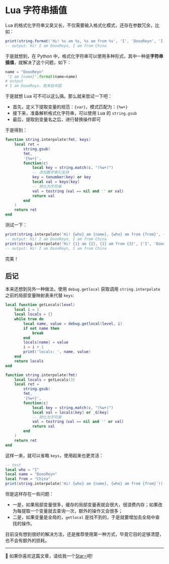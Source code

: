 # Lua 字符串插值

Lua 的格式化字符串又臭又长，不仅需要输入格式化模式，还存在参数冗余，比如：

```lua
print(string.format('Hi! %s am %s, %s am from %s', 'I', 'DoooReyn', 'I', 'China'))
-- output: Hi! I am DoooReyn, I am from China
```

于是就想到，在 Python 中，格式化字符串可以使用多种形式，其中一种是**字符串插值**，就解决了这个问题，如下：

```python
name = "DoooReyn"
 "I am {name}".format(name=name)
# output
# I am DoooReyn，我来自中国
```

于是就想 Lua 可不可以这么搞。那么就来尝试一下吧：

- 首先，定义下提取变量的规范：`{var}`，模式匹配为：`{%w+}`
- 接下来，准备解析格式化字符串，可以使用 Lua 的 `string.gsub`
- 最后，提取到变量名之后，进行替换操作即可

于是得到：

```lua
function string.interpolate(fmt, keys)
    local ret =
        string.gsub(
        fmt,
        '{%w+}',
        function(c)
            local key = string.match(c, "(%w+)")
            -- 添加数字索引支持
            key = tonumber(key) or key
            local val = keys[key]
            -- 转化为字符串
            val = tostring（val == nil and '' or val）
            return val
        end
    )
    return ret
end
```

测试一下：

```lua
print(string.interpolate('Hi! {who} am {name}, {who} am from {from}', {who = 'I', name = 'DoooReyn', from = 'China'}))
-- output: Hi! I am DoooReyn, I am from China
print(string.interpolate('Hi! {1} am {2}, {1} am from {3}', {'I', 'DoooReyn', 'China'}))
-- output: Hi! I am DoooReyn, I am from China
```

完美！


## 后记

本来还想到另外一种做法，使用 `debug.getlocal` 获取调用 `string.interpolate` 之前的局部变量映射表来代替 `keys`:

```lua
local function getLocals(level)
    local i = 1
    local locals = {}
    while true do
        local name, value = debug.getlocal(level, i)
        if not name then
            break
        end
        locals[name] = value
        i = i + 1
        print('locals: ', name, value)
    end
    return locals
end

function string.interpolate(fmt)
    local locals = getLocals(3)
    local ret =
        string.gsub(
        fmt,
        '{%w+}',
        function(c)
            local key = string.match(c, "(%w+)")
            local val = locals[key] or _G[key]
            -- 转化为字符串
            val = tostring（val == nil and '' or val）
            return val
        end
    )
    return ret
end
```

这样一来，就可以省略 `keys`，使用起来也更灵活：

```lua
-- test
local who = "I"
local name = "DoooReyn"
local from = "China"
print(string.interpolate('Hi! {who} am {name}, {who} am from {from}'))
```

但是这样存在一些问题：

- 一是，如果局部变量很多，缓存的局部变量表就会很大，很浪费内存；如果改为每提取一个变量就去查询一次，额外的操作又会很多；
- 二是，如果变量是全局的，`getlocal` 是找不到的，于是就要增加去全局中查找的操作。

目前没有想到很好的解决方法，还是推荐使用第一种方式，毕竟它目的足够清楚，也不会有额外的损耗。

---

🤠 如果你喜欢这篇文章，请给我一个[Star⭐](https://github.com/DoooReyn/lua-string-interpolate)吧! 
